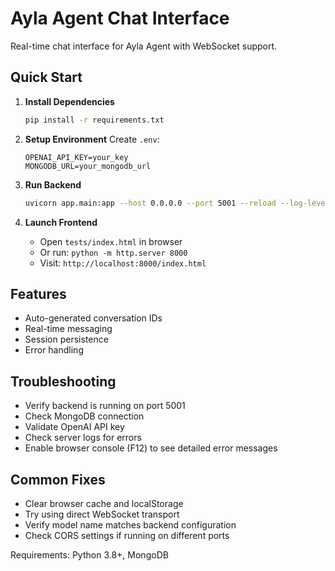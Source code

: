# Ayla Agent Chat Interface

Real-time chat interface for Ayla Agent with WebSocket support.

## Quick Start

1. **Install Dependencies**

   ```bash
   pip install -r requirements.txt
   ```

2. **Setup Environment**
   Create `.env`:

   ```env
   OPENAI_API_KEY=your_key
   MONGODB_URL=your_mongodb_url
   ```

3. **Run Backend**

   ```bash
   uvicorn app.main:app --host 0.0.0.0 --port 5001 --reload --log-level debug
   ```

4. **Launch Frontend**
   - Open `tests/index.html` in browser
   - Or run: `python -m http.server 8000`
   - Visit: `http://localhost:8000/index.html`

## Features

- Auto-generated conversation IDs
- Real-time messaging
- Session persistence
- Error handling

## Troubleshooting

- Verify backend is running on port 5001
- Check MongoDB connection
- Validate OpenAI API key
- Check server logs for errors
- Enable browser console (F12) to see detailed error messages

## Common Fixes

- Clear browser cache and localStorage
- Try using direct WebSocket transport
- Verify model name matches backend configuration
- Check CORS settings if running on different ports

Requirements: Python 3.8+, MongoDB
